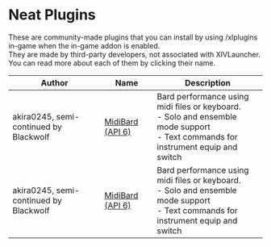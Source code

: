 # Neat Plugins

These are community-made plugins that you can install by using /xlplugins in-game when the in-game addon is enabled.
<br>
They are made by third-party developers, not associated with XIVLauncher. You can read more about each of them by clicking their name.


| Author | Name | Description |
|---------------|---------------|-----------------|
| akira0245, semi-continued by Blackwolf | [MidiBard (API 6)](https://github.com/Blackwolf1337/MidiBard) | Bard performance using midi files or keyboard.<br>- Solo and ensemble mode support<br>- Text commands for instrument equip and switch |
| akira0245, semi-continued by Blackwolf | [MidiBard (API 6)](https://github.com/Blackwolf1337/MidiBard) | Bard performance using midi files or keyboard.<br>- Solo and ensemble mode support<br>- Text commands for instrument equip and switch |

